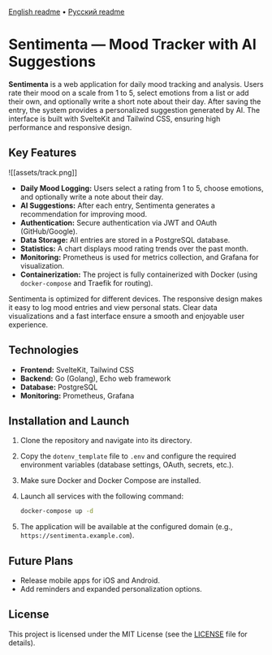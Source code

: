 [English readme](https://github.com/orrikado/sentimenta/blob/main/README.md) • [Русский readme](https://github.com/orrikado/sentimenta/blob/main/README.ru.md)


# Sentimenta — Mood Tracker with AI Suggestions

**Sentimenta** is a web application for daily mood tracking and analysis. Users rate their mood on a scale from 1 to 5, select emotions from a list or add their own, and optionally write a short note about their day. After saving the entry, the system provides a personalized suggestion generated by AI. The interface is built with SvelteKit and Tailwind CSS, ensuring high performance and responsive design.

## Key Features

![[assets/track.png]]

* **Daily Mood Logging:** Users select a rating from 1 to 5, choose emotions, and optionally write a note about their day.
* **AI Suggestions:** After each entry, Sentimenta generates a recommendation for improving mood.
* **Authentication:** Secure authentication via JWT and OAuth (GitHub/Google).
* **Data Storage:** All entries are stored in a PostgreSQL database.
* **Statistics:** A chart displays mood rating trends over the past month.
* **Monitoring:** Prometheus is used for metrics collection, and Grafana for visualization.
* **Containerization:** The project is fully containerized with Docker (using `docker-compose` and Traefik for routing).

Sentimenta is optimized for different devices. The responsive design makes it easy to log mood entries and view personal stats. Clear data visualizations and a fast interface ensure a smooth and enjoyable user experience.

## Technologies

* **Frontend:** SvelteKit, Tailwind CSS
* **Backend:** Go (Golang), Echo web framework
* **Database:** PostgreSQL
* **Monitoring:** Prometheus, Grafana

## Installation and Launch

1. Clone the repository and navigate into its directory.

2. Copy the `dotenv_template` file to `.env` and configure the required environment variables (database settings, OAuth, secrets, etc.).

3. Make sure Docker and Docker Compose are installed.

4. Launch all services with the following command:

   ```bash
   docker-compose up -d
   ```

5. The application will be available at the configured domain (e.g., `https://sentimenta.example.com`).

## Future Plans

* Release mobile apps for iOS and Android.
* Add reminders and expanded personalization options.

## License

This project is licensed under the MIT License (see the [LICENSE](LICENSE) file for details).
